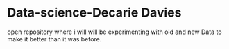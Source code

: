 # Data-science-Decarie Davies
open repository where i will will be experimenting with old and new Data to make it better than it was before. 
